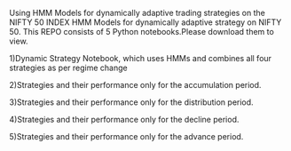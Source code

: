 Using HMM Models for dynamically adaptive trading strategies on the NIFTY 50 INDEX
HMM Models for dynamically adaptive strategy on NIFTY 50.
This REPO consists of 5 Python notebooks.Please download them to view.

1)Dynamic Strategy Notebook, which uses HMMs and combines all four strategies as per regime change

2)Strategies and their performance only for the accumulation period.

3)Strategies and their performance only for the distribution period.

4)Strategies and their performance only for the decline period.

5)Strategies and their performance only for the advance period.



